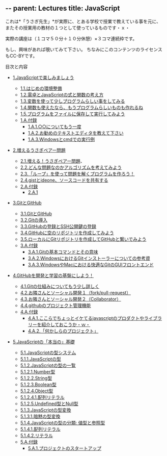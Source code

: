 --
parent: Lectures
title: JavaScript
--

これは*「うさぎ先生」*が実際に、とある学校で授業で教えている事を元に、
またその授業用の教材の１つとして使っているものです・ｘ・

実際の講座は（１コマ５０分＋１０分休憩）×３コマ連続枠です。

もし、興味があれば覗いてみて下さい。
ちなみにこのコンテンツのライセンスもCC-BYです。

<nav>

目次と内容

* [1.JavaScriptで楽しみましょう](0001/)
    * [1.1.はじめの環境整備](0001/#はじめの環境整備)
    * [1.2.電卓とJavaScriptの式と関数の考え方](0001/#電卓とJavaScriptの式と関数の考え方)
    * [1.3.変数を使って少しプログラムらしい事をしてみる](0001/#変数を使って少しプログラムらしい事をしてみる)
    * [1.4.関数も使えたなら、もうプログラムらしいものも作れるね](0001/#関数も使えたなら、もうプログラムらしいものも作れるね)
    * [1.5.プログラムをファイルに保存して実行してみよう](0001/#プログラムをファイルに保存して実行してみよう)
    * [1.A.付録](0001/#a.付録)
        * [1.A.1.○○についてもう一度](0001/#a.1.○○についてもう)
        * [1.A.2.お勧めのテキストエディタを教えて下さい](0001/#a.2.お勧めのテキストエディタを教えて下さい)
        * [1.A.3.Windowsとcmdでの実行例](0001/#a.3.Windowsとcmdでの実行例)
* [2.増えるうさぎペアー問題](0002/)
    * [2.1.増える！うさぎペアー問題](0002/#増えるうさぎペアー問題)、
    * [2.2.どんな問題なのかアルゴリズムを考えてみよう](0002/#どんな問題なのかアルゴリズムを考えてみよう)
    * [2.3.「ループ」を使って問題を解くプログラムを作ろう！](0002/#ループを使って問題を解くプログラムを作ろう)
    * [2.4.gistとideone、ソースコードを共有する](0002/#gistとideoneソースコードを共有する)
    * [2.A.付録](0002/#a.付録)
        * [2.A.1](0002/#a.1.)

* [3.GitとGitHub](0003/)
    * [3.1.GitとGitHub](0003/#githubとgithub)
    * [3.2.Gitの導入](0003/#gitの導入)
    * [3.3.GitHubの登録とSSH公開鍵の登録](0003/#githubの登録とssh公開鍵の登録)
    * [3.4.GitHubに空のリポジトリを作成してみよう](0003/#githubに空のリポジトリを作成してみよう)
    * [3.5.ローカルにGitリポジトリを作成してGitHubと繋いでみよう](0003/#ローカルにgitリポジトリを作成してgithubと繋いでみよう)
    * [3.A.付録](0003/#a.付録)
        * [3.A.1.Gitの基本コマンドとその意味](0003/#a.1.gitの基本コマンドとその意味)
        * [3.A.2.WindowsにおけるGitインストーラーについての参考資](0003/#a.2.windowsにおけるgitインストーラーについての参考資)
        * [3.A.3.WindowsやMacにおける快適なGitのGUIフロントエンド](0003/#a.3.windowsやmacにおける快適なgitのguiフロントエンド)
* [4.GitHubを開発と学習の基盤にしよう！](0004/)
    * [4.1.Gitの仕組みについてもう少し詳しく](0004/#gitの仕組みについてもう少し詳しく)
    * [4.2.お隣さんとソーシャル開発１（fork/pull-request）](0004/#お隣さんとソーシャル開発forkpull-request)
    * [4.3.お隣さんとソーシャル開発２（Collaborator）](0004/#お隣さんとソーシャル開発collaborator)
    * [4.4.githubのプロジェクト管理機能](0004/#githubのプロジェクト管理機能)
    * [4.A.付録](0004/#a.付録)
        * [4.A.1.ここらでちょっとイケてるjavascriptのプロダクトやライブラリーを紹介しておこうか・ｗ・](004/#a.1.ここらでちょっとイケてるJavaScriptのプロダクトやライブラリーを紹介しておこうかｗ)
        * [4.A.2.「何かしらのプロジェクト」](0004/#a.2.何かしらのプロジェクト)
* [5.JavaScriptの「本当の」基礎](0005/)
    * [5.1.JavaScriptの型システム](#javascriptの型システム)
    * [5.1.1.JavaScriptの型](#javascriptの型)
    * [5.1.2.JavaScriptの型の一覧](#javascriptの方の一覧)
    * [5.1.2.1.Number型](#number型)
    * [5.1.2.2.String型](#string型)
    * [5.1.2.3.Boolean型](#boolean型)
    * [5.1.2.4.Object型](#object型)
    * [5.1.2.4.1.配列リテラル](#配列リテラル)
    * [5.1.2.5.Undefined型とNull型](#undefined型とnull型)
    * [5.1.3.JavaScriptの型変換](#javascriptの型変換)
    * [5.1.3.1.暗黙の型変換](#暗黙の型変換)
    * [5.1.4.JavaScriptの型の分類: 値型と参照型](#javascriptの方の分類値型と参照型)
    * [5.1.4.1.配列リテラル](#配列リテラル)
    * [5.1.4.2.リテラル](#リテラル)
    * [5.A.付録](#a.付録)
        * [5.A.1.プロジェクトのスタートアップ](#a.1.プロジェクトのスタートアップ)

</nav>

